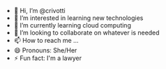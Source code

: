 - 👋 Hi, I’m @crivotti
- 👀 I’m interested in learning new technologies
- 🌱 I’m currently learning cloud computing
- 💞️ I’m looking to collaborate on whatever is needed
- 📫 How to reach me ...
- 😄 Pronouns: She/Her
- ⚡ Fun fact: I'm a lawyer

<!---
crivotti/crivotti is a ✨ special ✨ repository because its `README.md` (this file) appears on your GitHub profile.
You can click the Preview link to take a look at your changes.
--->
